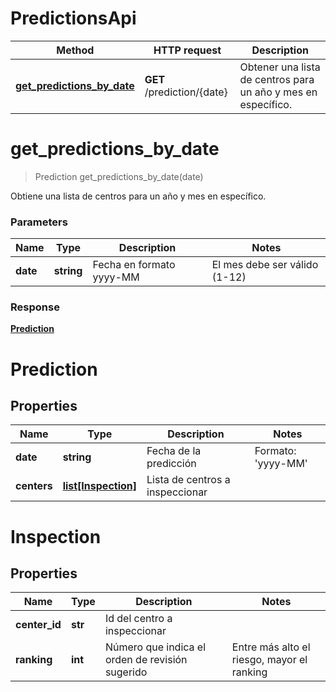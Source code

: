 # PredictionsApi

Method | HTTP request | Description
------------- | ------------- | -------------
[**get_predictions_by_date**](PredictionsApi.md#get_predictions_by_date) | **GET** /prediction/{date} | Obtener una lista de centros para un año y mes en específico.

# **get_predictions_by_date**
> Prediction get_predictions_by_date(date)

Obtiene una lista de centros para un año y mes en específico.

### Parameters

Name | Type | Description  | Notes
------------- | ------------- | ------------- | -------------
 **date** | **string**| Fecha en formato yyyy-MM | El mes debe ser válido (1-12)

### Response

[**Prediction**](Prediction.md)


# Prediction

## Properties
Name | Type | Description | Notes
------------ | ------------- | ------------- | -------------
**date** | **string** |  Fecha de la predicción| Formato: 'yyyy-MM' 
**centers** | [**list[Inspection]**](Inspection.md) |  Lista de centros a inspeccionar| 


# Inspection

## Properties
Name | Type | Description | Notes
------------ | ------------- | ------------- | -------------
**center_id** | **str** | Id del centro a inspeccionar | 
**ranking** | **int** | Número que indica el orden de revisión sugerido | Entre más alto el riesgo, mayor el ranking 
